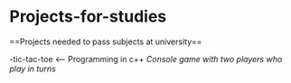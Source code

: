 # Projects-for-studies
==Projects needed to pass subjects at university==

-tic-tac-toe <-- Programming in c++ 
*Console game with two players who play in turns*
